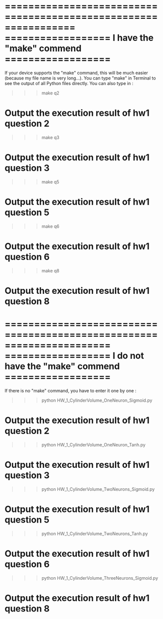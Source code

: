 ================================================================
================== I have the "make" commend  ==================
================================================================

If your device supports the "make" command, this will be much easier (because my file name is very long...).
You can type "make" in Terminal to see the output of all Python files directly.
You can also type in :
>>>make q2
 # Output the execution result of hw1 question 2

>>>make q3
 # Output the execution result of hw1 question 3

>>>make q5
 # Output the execution result of hw1 question 5

>>>make q6
 # Output the execution result of hw1 question 6

>>>make q8
 # Output the execution result of hw1 question 8

======================================================================
================== I do not have the "make" commend ==================
======================================================================

If there is no "make" command, you have to enter it one by one :
>>>python HW_1_CylinderVolume_OneNeuron_Sigmoid.py
# Output the execution result of hw1 question 2

>>>python HW_1_CylinderVolume_OneNeuron_Tanh.py
 # Output the execution result of hw1 question 3

>>>python HW_1_CylinderVolume_TwoNeurons_Sigmoid.py
 # Output the execution result of hw1 question 5

>>>python HW_1_CylinderVolume_TwoNeurons_Tanh.py
 # Output the execution result of hw1 question 6

>>>python HW_1_CylinderVolume_ThreeNeurons_Sigmoid.py
 # Output the execution result of hw1 question 8

